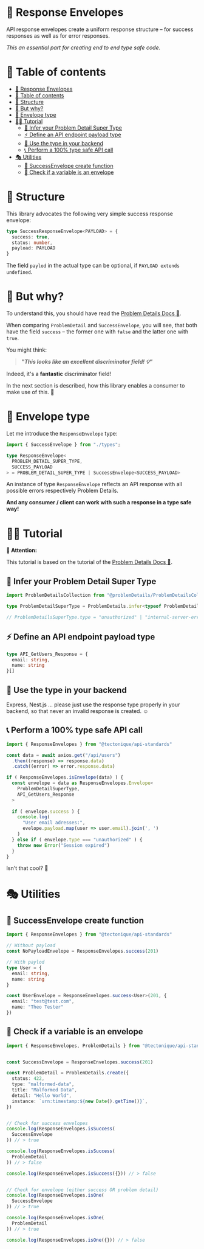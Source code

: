 # 📨 Response Envelopes

API response envelopes create a uniform response structure – for success responses as well as for error responses.

_This an essential part for creating end to end type safe code._

# 📖 Table of contents
<!-- TOC -->
* [📨 Response Envelopes](#-response-envelopes)
* [📖 Table of contents](#-table-of-contents)
* [👘 Structure](#-structure)
* [🧐 But why?](#-but-why)
* [🫧 Envelope type](#-envelope-type)
* [🧑‍🏫 Tutorial](#-tutorial)
  * [🧶 Infer your Problem Detail Super Type](#-infer-your-problem-detail-super-type)
  * [⚡️ Define an API endpoint payload type](#-define-an-api-endpoint-payload-type)
  * [🔌 Use the type in your backend](#-use-the-type-in-your-backend)
  * [📞 Perform a 100% type safe API call](#-perform-a-100-type-safe-api-call)
* [🎭 Utilities](#-utilities)
  * [🧱 SuccessEnvelope create function](#-successenvelope-create-function)
  * [🔎 Check if a variable is an envelope](#-check-if-a-variable-is-an-envelope)
<!-- TOC -->

# 👘 Structure
This library advocates the following very simple success response envelope:
```typescript
type SuccessResponseEnvelope<PAYLOAD> = {
  success: true,
  status: number,
  payload: PAYLOAD
}
```

The field `paylod` in the actual type can be optional, if `PAYLOAD extends undefined`.

# 🧐 But why?
To understand this, you should have read the [Problem Details Docs 🔗](./../ProblemDetails/README.md).

When comparing `ProblemDetail` and `SuccessEnvelope`, you will see,
that both have the field `success` – the former one with `false` and the latter one with `true`.

You might think:
> _**"This looks like an excellent discriminator field! 💡"**_

Indeed, it's a **fantastic** discriminator field!

In the next section is described, how this library enables a consumer
to make use of this. 🚀

# 🫧 Envelope type
Let me introduce the `ResponseEnvelope` type:

```typescript
import { SuccessEnvelope } from "./types";

type ResponseEnvelope<
  PROBLEM_DETAIL_SUPER_TYPE,
  SUCCESS_PAYLOAD
> = PROBLEM_DETAIL_SUPER_TYPE | SuccessEnvelope<SUCCESS_PAYLOAD>
```

An instance of type `ResponseEnvelope` reflects an API response with all possible errors respectively
Problem Details.

**And any consumer / client can work with such a response in a type safe way!**

# 🧑‍🏫 Tutorial

**🚨 Attention:**

This tutorial is based on the tutorial of the [Problem Details Docs 🔗](./../ProblemDetails/README.md). 

## 🧶 Infer your Problem Detail Super Type

```typescript
import ProblemDetailsCollection from "@problemDetails/ProblemDetailsCollection"

type ProblemDetailSuperType = ProblemDetails.infer<typeof ProblemDetailsCollection>

// ProblemDetailsSuperType.type = "unauthorized" | "internal-server-error"
```

## ⚡️ Define an API endpoint payload type
```typescript
type API_GetUsers_Response = {
  email: string,
  name: string
}[]
```

## 🔌 Use the type in your backend
Express, Nest.js ... please just use the response type properly in your backend,
so that never an invalid response is created. ☺️

## 📞 Perform a 100% type safe API call

```typescript
import { ResponseEnvelopes } from "@tectonique/api-standards"

const data = await axios.get("/api/users")
  .then((response) => response.data)
  .catch((error) => error.response.data)

if ( ResponseEnvelopes.isEnvelope(data) ) {
  const envelope = data as ResponseEnvelopes.Envelope<
    ProblemDetailSuperType,
    API_GetUsers_Response
  >
  
  if ( envelope.success ) {
    console.log(
      "User email adresses:",
      evelope.payload.map(user => user.email).join(', ')
    )
  } else if ( envelope.type === "unauthorized" ) {
    throw new Error("Session expired")
  }
}
```

Isn't that cool? 🤩

# 🎭 Utilities

## 🧱 SuccessEnvelope create function

```typescript
import { ResponseEnvelopes } from "@tectonique/api-standards"

// Without payload
const NoPayloadEnvelope = ResponseEnvelopes.success(201)

// With paylod
type User = {
  email: string,
  name: string
}

const UserEnvelope = ResponseEnvelopes.success<User>(201, {
  email: "test@test.com",
  name: "Theo Tester"
})

```

## 🔎 Check if a variable is an envelope

```typescript
import { ResponseEnvelopes, ProblemDetails } from "@tectonique/api-standards"


const SuccessEnvelope = ResponseEnvelopes.success(201)

const ProblemDetail = ProblemDetails.create({
  status: 422,
  type: "malformed-data",
  title: "Malformed Data",
  detail: "Hello World",
  instance: `urn:timestamp:${new Date().getTime()}`,
})


// Check for success envelopes
console.log(ResponseEnvelopes.isSuccess(
  SuccessEnvelope
)) // > true

console.log(ResponseEnvelopes.isSuccess(
  ProblemDetail
)) // > false

console.log(ResponseEnvelopes.isSuccess({})) // > false


// Check for envelope (either success OR problem detail)
console.log(ResponseEnvelopes.isOne(
  SuccessEnvelope
)) // > true

console.log(ResponseEnvelopes.isOne(
  ProblemDetail
)) // > true

console.log(ResponseEnvelopes.isOne({})) // > false
```